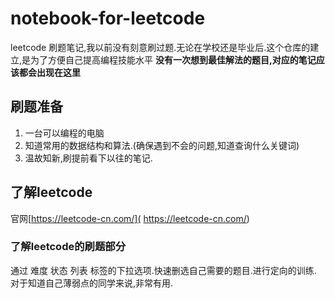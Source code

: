 # notebook-for-leetcode

leetcode 刷题笔记,我以前没有刻意刷过题.无论在学校还是毕业后.这个仓库的建立,是为了方便自己提高编程技能水平
**没有一次想到最佳解法的题目,对应的笔记应该都会出现在这里**

## 刷题准备

1. 一台可以编程的电脑
2. 知道常用的数据结构和算法.(确保遇到不会的问题,知道查询什么关键词)
3. 温故知新,刷提前看下以往的笔记.

## 了解leetcode

官网[https://leetcode-cn.com/]( https://leetcode-cn.com/)  

### 了解leetcode的刷题部分
通过 难度 状态 列表 标签的下拉选项.快速删选自己需要的题目.进行定向的训练. 对于知道自己薄弱点的同学来说,非常有用.
